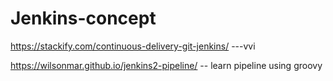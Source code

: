 # Jenkins-concept

https://stackify.com/continuous-delivery-git-jenkins/ ---vvi



https://wilsonmar.github.io/jenkins2-pipeline/ -- learn pipeline using groovy
